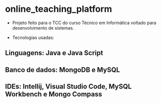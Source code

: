 # online_teaching_platform

* Projeto feito para o TCC do curso Técnico em Informática voltado para desenvolvimento de sistemas.

* Tecnologias usadas:

## Linguagens: Java e Java Script
## Banco de dados: MongoDB e MySQL
## IDEs: Intellij, Visual Studio Code, MySQL Workbench e Mongo Compass
